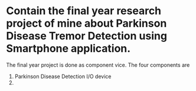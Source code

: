 # Contain the final year research project of mine about Parkinson Disease Tremor Detection using Smartphone application.

The final year project is done as component vice. The four components are
1. Parkinson Disease Detection I/O device
2. 
